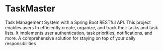 # TaskMaster
Task Management System with a Spring Boot RESTful API. This project enables users to efficiently create, organize, and track their tasks and task lists. It implements user authentication, task priorities, notifications, and more. A comprehensive solution for staying on top of your daily responsibilities
